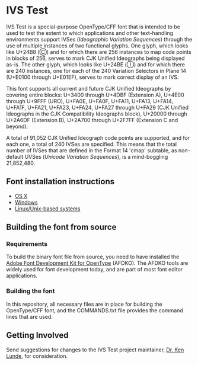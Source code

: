 # IVS Test

IVS Test is a special-purpose OpenType/CFF font that is intended to be used to test the extent to which applications and other text-handling environments support IVSes (*Ideographic Variation Sequences*) through the use of multiple instances of two functional glyphs. One glyph, which looks like U+24B8 (&#x24B8;) and for which there are 256 instances to map code points in blocks of 256, serves to mark CJK Unified Ideographs being displayed as-is. The other glyph, which looks like U+24BE (&#x24BE;) and for which there are 240 instances, one for each of the 240 Variation Selectors in Plane 14 (U+E0100 through U+E01EF), serves to mark correct display of an IVS.

This font supports all current and future CJK Unified Ideographs by covering entire blocks: U+3400 through U+4DBF (Extension A), U+4E00 through U+9FFF (URO), U+FA0E, U+FA0F, U+FA11, U+FA13, U+FA14, U+FA1F, U+FA21, U+FA23, U+FA24, U+FA27 through U+FA29 (CJK Unified Ideographs in the CJK Compatibility Ideographs block), U+20000 through U+2A6DF (Extension B), U+2A700 through U+2F7FF (Extension C and beyond).

A total of 91,052 CJK Unified Ideograph code points are supported, and for each one, a total of 240 IVSes are specified. This means that the total number of IVSes that are defined in the Format 14 'cmap' subtable, as non-default UVSes (*Unicode Variation Sequences*), is a mind-boggling 21,852,480.

## Font installation instructions

* [OS X](http://support.apple.com/kb/HT2509)
* [Windows](http://windows.microsoft.com/en-us/windows-vista/install-or-uninstall-fonts)
* [Linux/Unix-based systems](https://github.com/adobe-fonts/source-code-pro/issues/17#issuecomment-8967116)

## Building the font from source

### Requirements

To build the binary font file from source, you need to have installed the [Adobe Font Development Kit for OpenType](http://www.adobe.com/devnet/opentype/afdko.html) (AFDKO). The AFDKO tools are widely used for font development today, and are part of most font editor applications.

### Building the font

In this repository, all necessary files are in place for building the OpenType/CFF font, and the COMMANDS.txt file provides the command lines that are used.

## Getting Involved

Send suggestions for changes to the IVS Test project maintainer, [Dr. Ken Lunde](mailto:lunde@adobe.com?subject=[GitHub]%20IVS%20Test), for consideration.
